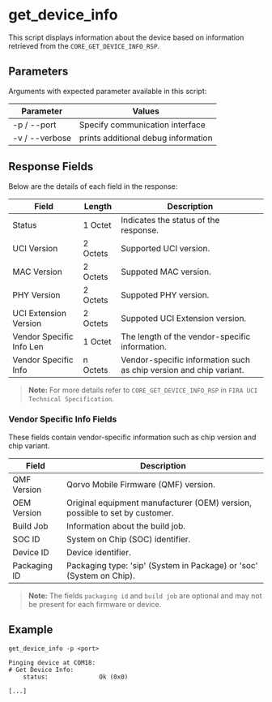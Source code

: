 # get_device_info

This script displays information about the device based on information retrieved from the `CORE_GET_DEVICE_INFO_RSP`.

## Parameters

Arguments with expected parameter available in this script:

| Parameter      | Values                              |
|----------------|-------------------------------------|
| -p / --port    | Specify communication interface     |
| -v / --verbose | prints additional debug information |

## Response Fields

Below are the details of each field in the response:

| Field                    | Length  | Description                                                        |
|--------------------------|---------|--------------------------------------------------------------------|
| Status                   | 1 Octet | Indicates the status of the response.                              |
| UCI Version              | 2 Octets| Supported UCI version.                                             |
| MAC Version              | 2 Octets| Suppoted MAC version.                                              |
| PHY Version              | 2 Octets| Suppoted PHY version.                                              |
| UCI Extension Version    | 2 Octets| Suppoted UCI Extension version.                                    |
| Vendor Specific Info Len | 1 Octet | The length of the vendor-specific information.                     |
| Vendor Specific Info     | n Octets| Vendor-specific information such as chip version and chip variant. |

> **Note:** For more details refer to ``CORE_GET_DEVICE_INFO_RSP`` in ``FIRA UCI Technical Specification``.

### Vendor Specific Info Fields

These fields contain vendor-specific information such as chip version and chip variant.

| Field                    | Description                                                                 |
|--------------------------|-----------------------------------------------------------------------------|
| QMF Version              | Qorvo Mobile Firmware (QMF) version.                                        |
| OEM Version              | Original equipment manufacturer (OEM) version, possible to set by customer. |
| Build Job                | Information about the build job.                                            |
| SOC ID                   | System on Chip (SOC) identifier.                                            |
| Device ID                | Device identifier.                                                          |
| Packaging ID             | Packaging type: 'sip' (System in Package) or 'soc' (System on Chip).        |

> **Note:** The fields `packaging id` and `build job` are optional and may not be present for each firmware or device.

## Example

```
get_device_info -p <port>

Pinging device at COM18:
# Get Device Info:
    status:              Ok (0x0)

[...]
```
